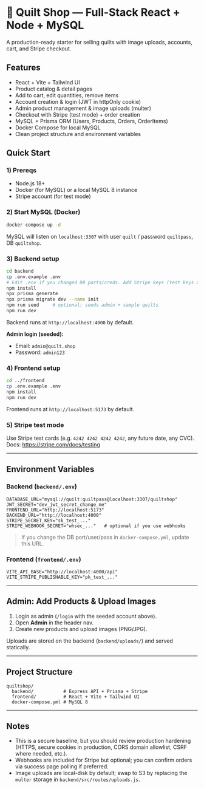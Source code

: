 # 🧵 Quilt Shop — Full-Stack React + Node + MySQL

A production-ready starter for selling quilts with image uploads, accounts, cart, and Stripe checkout.

## Features
- React + Vite + Tailwind UI
- Product catalog & detail pages
- Add to cart, edit quantities, remove items
- Account creation & login (JWT in httpOnly cookie)
- Admin product management & image uploads (multer)
- Checkout with Stripe (test mode) + order creation
- MySQL + Prisma ORM (Users, Products, Orders, OrderItems)
- Docker Compose for local MySQL
- Clean project structure and environment variables

## Quick Start

### 1) Prereqs
- Node.js 18+
- Docker (for MySQL) or a local MySQL 8 instance
- Stripe account (for test mode)

### 2) Start MySQL (Docker)
```bash
docker compose up -d
```
MySQL will listen on `localhost:3307` with user `quilt` / password `quiltpass`, DB `quiltshop`.

### 3) Backend setup
```bash
cd backend
cp .env.example .env
# Edit .env if you changed DB ports/creds. Add Stripe keys (test keys are fine).
npm install
npx prisma generate
npx prisma migrate dev --name init
npm run seed     # optional: seeds admin + sample quilts
npm run dev
```
Backend runs at `http://localhost:4000` by default.

**Admin login (seeded):**
- Email: `admin@quilt.shop`
- Password: `admin123`

### 4) Frontend setup
```bash
cd ../frontend
cp .env.example .env
npm install
npm run dev
```
Frontend runs at `http://localhost:5173` by default.

### 5) Stripe test mode
Use Stripe test cards (e.g. `4242 4242 4242 4242`, any future date, any CVC).  
Docs: https://stripe.com/docs/testing

---

## Environment Variables

### Backend (`backend/.env`)
```
DATABASE_URL="mysql://quilt:quiltpass@localhost:3307/quiltshop"
JWT_SECRET="dev_jwt_secret_change_me"
FRONTEND_URL="http://localhost:5173"
BACKEND_URL="http://localhost:4000"
STRIPE_SECRET_KEY="sk_test_..."
STRIPE_WEBHOOK_SECRET="whsec_..."   # optional if you use webhooks
```
> If you change the DB port/user/pass in `docker-compose.yml`, update this URL.

### Frontend (`frontend/.env`)
```
VITE_API_BASE="http://localhost:4000/api"
VITE_STRIPE_PUBLISHABLE_KEY="pk_test_..."
```

---

## Admin: Add Products & Upload Images

1. Login as admin (`/login` with the seeded account above).
2. Open **Admin** in the header nav.
3. Create new products and upload images (PNG/JPG).

Uploads are stored on the backend (`backend/uploads/`) and served statically.

---

## Project Structure

```
quiltshop/
  backend/           # Express API + Prisma + Stripe
  frontend/          # React + Vite + Tailwind UI
  docker-compose.yml # MySQL 8
```

---

## Notes

- This is a secure baseline, but you should review production hardening (HTTPS, secure cookies in production, CORS domain allowlist, CSRF where needed, etc.).
- Webhooks are included for Stripe but optional; you can confirm orders via success page polling if preferred.
- Image uploads are local-disk by default; swap to S3 by replacing the `multer` storage in `backend/src/routes/uploads.js`.
```

